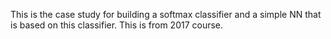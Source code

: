 This is the case study for building a softmax classifier and a simple NN 
that is based on this classifier. This is from 2017 course.
